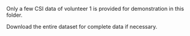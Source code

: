 Only a few CSI data of volunteer 1 is provided for demonstration in this folder.

Download the entire dataset for complete data if necessary.

